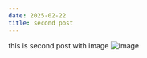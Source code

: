```yaml
---
date: 2025-02-22
title: second post
---
```


this is second post with image
![image](/image/cute-dog.png)